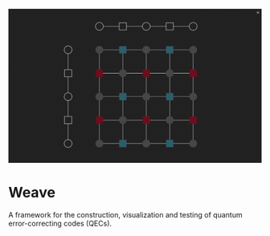 ![Canvas example](doc/images/surface_code_canvas.png)

# Weave

A framework for the construction, visualization and testing of quantum error-correcting codes (QECs).
